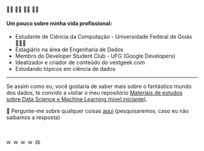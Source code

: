 👋🏾 👋🏾 👋🏾 👋🏾 
#### Um pouco sobre minha vida profissional:
- Estudante de Ciência da Computação - Universidade Federal de Goiás 👨🏾‍💻 
- Estagiário na área de Engenharia de Dados
- Membro do Developer Student Club - UFG (Google Developers)
- Idealizador e criador de conteúdo do vestgeek.com
- Estudando tópicos em ciência de dados<br>
  
</p>
  
-----
  <p>
Se assim como eu, você gostaria de saber mais sobre o fantástico mundo dos dados, te convido a visitar o meu repositório 
<a href="https://github.com/WendelMarques/materiais-de-estudos-sobre-data-science-deep-machine-learning/">Materiais de estudos sobre Data Science e Machine Learning (nível iniciante)</a>.</p>

💬 Pergunte-me sobre qualquer coisas <a href="https://github.com/wendelmarques/wendelmarques/issues)">aqui</a> (pesquisaremos, caso eu não saíbamos a resposta)

<br>
<p align="left">
<a href="https://twitter.com/wwwendel_" target="blank"><img align="center" src="https://cdn.jsdelivr.net/npm/simple-icons@3.0.1/icons/twitter.svg" alt="wwwendel_" height="15" width="15" /></a>
<a href="https://linkedin.com/in/wendelmarques" target="blank"><img align="center" src="https://cdn.jsdelivr.net/npm/simple-icons@3.0.1/icons/linkedin.svg" alt="wendelmarques" height="15" width="15" /></a>
<a href="https://kaggle.com/wendelmarques" target="blank"><img align="center" src="https://cdn.jsdelivr.net/npm/simple-icons@3.0.1/icons/kaggle.svg" alt="wendelmarques" height="15" width="15" /></a>
<a href="https://instagram.com/wwwendel" target="blank"><img align="center" src="https://cdn.jsdelivr.net/npm/simple-icons@3.0.1/icons/instagram.svg" alt="wwwendel" height="15" width="15" /></a>
<a href="https://medium.com/@wendelmarques" target="blank"><img align="center" src="https://cdn.jsdelivr.net/npm/simple-icons@3.0.1/icons/medium.svg" alt="@wendelmarquesjs" height="15" width="15" /></a>
</p>
